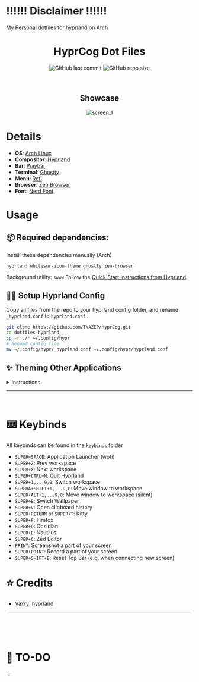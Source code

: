 # ‼️‼️‼️ Disclaimer ‼️‼️‼️
My Personal dotfiles for hyprland on Arch
 
<div align="center">

# **HyprCog Dot Files**

![GitHub last commit](https://img.shields.io/github/last-commit/TNAZEP/HyprCog?style=for-the-badge&color=9300ff) ![GitHub repo size](https://img.shields.io/github/repo-size/TNAZEP/HyprCog?style=for-the-badge&color=9300ff)


<br/>

##  Showcase

![screen_1](/assets/screenshots/ImagesShowcase.png)

</div>

# Details
- **OS**: [Arch Linux](https://archlinux.org/)
- **Compositor**: [Hyprland](https://github.com/hyprwm/Hyprland)
- **Bar**: [Waybar](https://github.com/Alexays/Waybar)
- **Terminal**: [Ghostty](https://github.com/ghostty-org/ghostty)
- **Menu**: [Rofi](https://github.com/lbonn/rofi)
- **Browser**: [Zen Browser](https://github.com/zen-browser) 
- **Font**: [Nerd Font](https://www.nerdfonts.com/)

# Usage
## 📦 Required dependencies:
Install these dependencies manually (Arch) 
```shell
hyprland whitesur-icon-theme ghostty zen-browser 
```
Background utility:
`swww`
Follow the [Quick Start Instructions from Hyprland](https://wiki.hyprland.org/Getting-Started/Quick-start/)

## 🧙‍♂️ Setup Hyprland Config
Copy all files from the repo to your hyprland config folder, and rename `_hyprland.conf` to `hyprland.conf` .
```bash
git clone https://github.com/TNAZEP/HyprCog.git
cd dotfiles-hyprland
cp -r ./* ~/.config/hypr
# Rename config file
mv ~/.config/hypr/_hyprland.conf ~/.config/hypr/hyprland.conf 
```

## ✨ Theming Other Applications

<details>
<summary>
instructions 
</summary>

### Default Applications
The themes of other applications are saved in the `dots` folder.
`wofi`, `rofi`, `kitty` and `dunst` can be themed by copying the folders into `~/.config`
```bash
cp -r ./dots/dunst ~/.config
cp -r ./dots/wofi ~/.config
cp -r ./dots/rofi ~/.config
cp -r ./dots/kitty ~/.config
```

### Obsidian
The Obsidian theme can be found in the community theme store, just look up `Apatheia`. Install the theme which is developed by @AmadeusWM, @Zenneh. 

### GTK Theme
For GTK: [Orchis-Theme](https://github.com/vinceliuice/Orchis-theme)
Edit the following files:
- `~/.config/gtk-3.0/settings.ini`
- `~/.config/gtk-4.0/settings.ini`
to:
```conf
[Settings]
gtk-application-prefer-dark-theme=1
gtk-theme-name = Orchis-Dark
```
and you might have to run: 
```bash
gsettings set org.gnome.desktop.interface color-scheme prefer-dark
```
### Eww Bar
Credits to https://github.com/taylor85345
Dependency: `eww-wayland`

</details>

---

<br/>

# ⌨️ Keybinds 
All keybinds can be found in the `keybinds` folder
- `SUPER+SPACE`: Application Launcher (wofi)
- `SUPER+Z`: Prev workspace
- `SUPER+X`: Next workspace
- `SUPER+CTRL+M`: Quit Hyprland
- `SUPER+1,...9,0`: Switch workspace
- `SUPERA+SHIFT+1,...9,0`: Move window to workspace
- `SUPER+ALT+1,...9,0`: Move window to workspace (silent)
- `SUPER+B`: Switch Wallpaper
- `SUPER+V`: Open clipboard history
- `SUPER+RETURN` or `SUPER+T`: Kitty
- `SUPER+F`: Firefox
- `SUPER+O`: Obsidian
- `SUPER+E`: Nautilus
- `SUPER+C`: Zed Editor
- `PRINT`: Screenshot a part of your screen
- `SUPER+PRINT`: Record a part of your screen
- `SUPER+SHIFT+B`: Reset Top Bar (e.g. when connecting new screen)

# ⭐ Credits
- [Vaxry](https://github.com/vaxerski): hyprland


---

<br/>
<br/>
<br/>

# 🔨 TO-DO
...
